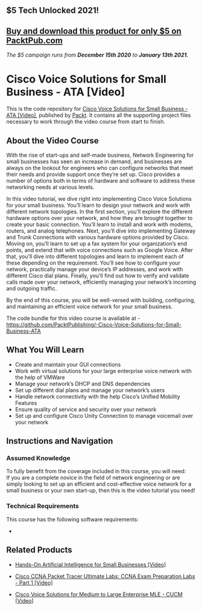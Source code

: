 ## $5 Tech Unlocked 2021!
[Buy and download this product for only $5 on PacktPub.com](https://www.packtpub.com/)
-----
*The $5 campaign         runs from __December 15th 2020__ to __January 13th 2021.__*

# Cisco Voice Solutions for Small Business - ATA [Video]
This is the code repository for [Cisco Voice Solutions for Small Business - ATA [Video]](https://www.packtpub.com/networking-and-servers/cisco-voice-solutions-for-small-business-ata-video?utm_source=github&utm_medium=repository&utm_campaign=9781787288201), published by [Packt](https://www.packtpub.com/?utm_source=github). It contains all the supporting project files necessary to work through the video course from start to finish.
## About the Video Course
With the rise of start-ups and self-made business, Network Engineering for small businesses has seen an increase in demand, and businesses are always on the lookout for engineers who can configure networks that meet their needs and provide support once they’re set up. Cisco provides a number of options both in terms of hardware and software to address these networking needs at various levels.

In this video tutorial, we dive right into implementing Cisco Voice Solutions for your small business. You’ll learn to design your network and work with different network topologies. In the first section, you’ll explore the different hardware options over your network, and how they are brought together to create your basic connection. You’ll learn to install and work with modems, routers, and analog telephones. Next, you’ll dive into implementing Gateway and Trunk Connections with various hardware options provided by Cisco. 
Moving on, you’ll learn to set up a fax system for your organization’s end points, and extend that with voice connections such as Google Voice. After that, you’ll dive into different topologies and learn to implement each of these depending on the requirement. You’ll see how to configure your network, practically manage your device’s IP addresses, and work with different Cisco dial plans. Finally, you’ll find out how to verify and validate calls made over your network, efficiently managing your network’s incoming and outgoing traffic.

By the end of this course, you will be well-versed with building, configuring, and maintaining an efficient voice network for your small business.

The code bundle for this video course is available at - https://github.com/PacktPublishing/-Cisco-Voice-Solutions-for-Small-Business-ATA

<H2>What You Will Learn</H2>
<DIV class=book-info-will-learn-text>
<UL>
<LI>Create and maintain your GUI connections 
<LI>Work with virtual solutions for your large enterprise voice network with the help of VMWare 
<LI>Manage your network’s DHCP and DNS dependencies 
<LI>Set up different dial plans and manage your network’s users 
<LI>Handle network connectivity with the help Cisco’s Unified Mobility Features 
<LI>Ensure quality of service and security over your network 
<LI>Set up and configure Cisco Unity Connection to manage voicemail over your network </LI></UL></DIV>

## Instructions and Navigation
### Assumed Knowledge
To fully benefit from the coverage included in this course, you will need:<br/>
If you are a complete novice in the field of network engineering or are simply looking to set up an efficient and cost-effective voice network for a small business or your own start-up, then this is the video tutorial you need!
### Technical Requirements
This course has the following software requirements:<br/>

-

## Related Products
* [Hands-On Artificial Intelligence for Small Businesses [Video]](https://www.packtpub.com/big-data-and-business-intelligence/hands-artificial-intelligence-small-businesses-video?utm_source=github&utm_medium=repository&utm_campaign=9781788391863)

* [Cisco CCNA Packet Tracer Ultimate Labs: CCNA Exam Preparation Labs - Part 1 [Video]](https://www.packtpub.com/application-development/cisco-ccna-packet-tracer-ultimate-labs-ccna-exam-preparation-labs-part-1-vid?utm_source=github&utm_medium=repository&utm_campaign=9781838646370)

* [Cisco Voice Solutions for Medium to Large Enterprise MLE - CUCM [Video]](https://www.packtpub.com/application-development/cisco-voice-solutions-medium-large-enterprise-mle-cucm-video?utm_source=github&utm_medium=repository&utm_campaign=9781788476263)

